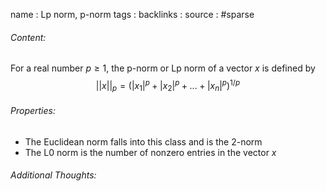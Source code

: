 name : Lp norm, p-norm
tags : 
backlinks : 
source : #sparse 

###### Content:
For a real number $p \geq 1$, the p-norm or Lp norm of a vector $x$ is defined by $$||x||_p = (|x_1|^p + |x_2|^p+...+|x_n|^p)^{1/p}$$

###### Properties:
- The Euclidean norm falls into this class and is the 2-norm
- The L0 norm is the number of nonzero entries in the vector $x$

###### Additional Thoughts:
